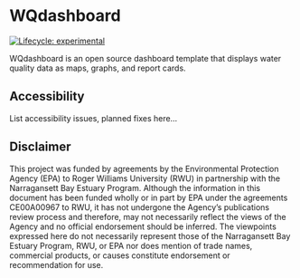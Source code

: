 
<!-- README.md is generated from README.Rmd. Please edit that file -->

# WQdashboard

<!-- badges: start -->

[![Lifecycle:
experimental](https://img.shields.io/badge/lifecycle-experimental-orange.svg)](https://lifecycle.r-lib.org/articles/stages.html#experimental)
<!-- badges: end -->

WQdashboard is an open source dashboard template that displays water
quality data as maps, graphs, and report cards.

## Accessibility

List accessibility issues, planned fixes here…

## Disclaimer

This project was funded by agreements by the Environmental Protection
Agency (EPA) to Roger Williams University (RWU) in partnership with the
Narragansett Bay Estuary Program. Although the information in this
document has been funded wholly or in part by EPA under the agreements
CE00A00967 to RWU, it has not undergone the Agency’s publications review
process and therefore, may not necessarily reflect the views of the
Agency and no official endorsement should be inferred. The viewpoints
expressed here do not necessarily represent those of the Narragansett
Bay Estuary Program, RWU, or EPA nor does mention of trade names,
commercial products, or causes constitute endorsement or recommendation
for use.
